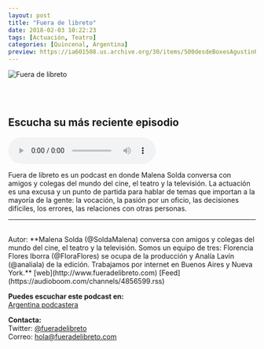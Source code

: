 ```yaml
---
layout: post
title: "Fuera de libreto"
date: 2018-02-03 10:22:23
tags: [Actuación, Teatro]
categories: [Quincenal, Argentina]
preview: https://ia601508.us.archive.org/30/items/500desdeBoxesAgustinPalmeiro/FueraLibreto300.jpg
---
```


![Fuera de libreto](https://ia601508.us.archive.org/30/items/500desdeBoxesAgustinPalmeiro/FueraLibreto500.jpg)

<br/>
<br/>

## Escucha su más reciente episodio

<!--reproductor-feed=https://audioboom.com/channels/4856599.rss-->
<!--reproductor-start-->
<audio id="audio" preload="auto" controls="" src="https://audioboom.com/posts/7043209.mp3?modified=1539434340&source=rss&stitched=1"></audio>
<!--reproductor-end-->

Fuera de libreto es un podcast en donde Malena Solda conversa con amigos y colegas del mundo del cine, el teatro y la televisión. La actuación es una excusa y un punto de partida para hablar de temas que importan a la mayoría de la gente: la vocación, la pasión por un oficio, las decisiones difíciles, los errores, las relaciones con otras personas.  

_ _ _
<br>
Autor: **Malena Solda (@SoldaMalena) conversa con amigos y colegas del mundo del cine, el teatro y la televisión. Somos un equipo de tres: Florencia Flores Iborra (@FloraFlores) se ocupa de la producción y Analía Lavín (@analiala) de la edición. Trabajamos por internet en Buenos Aires y Nueva York.**  
[web](http://www.fueradelibreto.com)  
[Feed](https://audioboom.com/channels/4856599.rss)  


**Puedes escuchar este podcast en:**  
[Argentina podcastera](http://www.argentinapodcastera.com.ar/)  


**Contacta:**  
Twitter: [@fueradelibreto](https://twitter.com/fueradelibreto)  
Correo: [hola@fueradelibreto.com](mailto:hola@fueradelibreto.com)  
